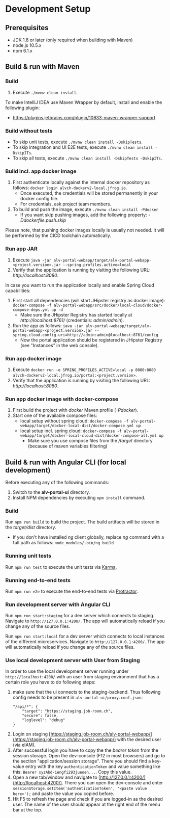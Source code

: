 # Development Setup

## Prerequisites

* JDK 1.8 or later (only required when building with Maven)
* node.js 10.5.x
* npm 6.1.x

## Build & run with Maven

### Build

1. Execute `./mvnw clean install`.

To make IntelliJ IDEA use Maven Wrapper by default, install and enable the following plugin:
* https://plugins.jetbrains.com/plugin/10633-maven-wrapper-support

### Build without tests

* To skip unit tests, execute `./mvnw clean install -DskipTests`.
* To skip integration and UI E2E tests, execute `./mvnw clean install -DskipITs`.
* To skip all tests, execute `./mvnw clean install -DskipTests -DskipITs`.

### Build incl. app docker image

1. First authenticate locally against the internal docker repository as follows: `docker login alvch-dockerv2-local.jfrog.io`.
    * Once executed, the credentials will be stored permanently in your docker config file.
    * For credentials, ask project team members.
1. To build and push the image, execute `./mvnw clean install -Pdocker`
    * If you want skip pushing images, add the following property: *-Ddockerfile.push.skip*

Please note, that pushing docker images locally is usually not needed. It will be performed by the CICD toolchain automatically.

### Run app JAR

1. Execute `java -jar alv-portal-webapp/target/alv-portal-webapp-<project.version>.jar --spring.profiles.active=local`
1. Verify that the application is running by visiting the following URL: _http://localhost:8080_.

In case you want to run the application locally and enable Spring Cloud capabilities:
1. First start all dependencies (will start JHipster registry as docker image): `docker-compose -f alv-portal-webapp/src/docker/local-cloud/docker-compose-deps.yml up -d`
    * Make sure the JHipster Registry has started locally at _http://localhost:8761/_ (credentials: _admin/admin_).
1. Run the app as follows: `java -jar alv-portal-webapp/target/alv-portal-webapp-<project.version>.jar --spring.cloud.config.uri=http://admin:admin@localhost:8761/config`
    * Now the portal application should be registered in JHipster Registry (see "Instances" in the web console).

### Run app docker image

1. Execute `docker run -e SPRING_PROFILES_ACTIVE=local -p 8080:8080 alvch-dockerv2-local.jfrog.io/portal:<project.version>`.   
1. Verify that the application is running by visiting the following URL: _http://localhost:8080_.

### Run app docker image with docker-compose

1. First build the project with _docker_ Maven profile (_-Pdocker_).
1. Start one of the available compose files:
    * local setup without spring cloud: `docker-compose -f alv-portal-webapp/target/docker-local-dist/docker-compose.yml up`
    * local setup incl. spring cloud: `docker-compose -f alv-portal-webapp/target/docker-local-cloud-dist/docker-compose-all.yml up`
         * Make sure you use compose files from the _/target_ directory (because of maven variables filtering)

## Build & run with Angular CLI (for local development) 

Before executing any of the following commands:
1. Switch to the **alv-portal-ui** directory.
1. Install NPM dependencies by executing `npm install` command.

### Build

Run `npm run build` to build the project. The build artifacts will be stored in the _target/dist_ directory.
* If you don't have installed _ng_ client globally, replace _ng_ command with a full path as follows: `node_modules/.bin/ng build`

### Running unit tests

Run `npm run test` to execute the unit tests via [Karma](https://karma-runner.github.io).

### Running end-to-end tests

Run `npm run e2e` to execute the end-to-end tests via [Protractor](http://www.protractortest.org/).

### Run development server with Angular CLI

Run `npm run start:staging` for a dev server which connects to staging. Navigate to `http://127.0.0.1:4200/`. The app will automatically reload if you change any of the source files.

Run `npm run start:local` for a dev server which connects to local instances of the different microservices. Navigate to `http://127.0.0.1:4200/`. The app will automatically reload if you change any of the source files.

### Use local development server with User from Staging
In order to use the local development server running under `http://localhost:4200/` with an user from staging environment that has a certain role you have to do following steps: 
1. make sure that the ui connects to the staging-backend. Thus following config needs to be present in `alv-portal-ui/proxy.conf.json`:  
    ```  
    "/api/*": {
        "target": "https://staging.job-room.ch",  
        "secure": false,  
        "loglevel": "debug"  
    }
    ```
1. Login on staging [https://staging.job-room.ch/alv-portal-webapp/](https://staging.job-room.ch/alv-portal-webapp/) with the desired user (via eIAM).
1. After successful login you have to copy the the _bearer token_ from the session storage. Open the dev-console (F12 in most browsers) and go to the section "application/session storage". There you should find a key-value entry with the key `authenticationToken` and value something like this: `Bearer xyzAbd-iengfi293jueoen...`. Copy this value.
1. Open a new tab/window and navigate to [http://127.0.0.1:4200/](http://localhost:4200/). There you can open the dev-console and enter `sessionStorage.setItem('authenticationToken', '<paste value here>');` and paste the value you copied before.
1. Hit F5 to refresh the page and check if you are logged-in as the desired user. The name of the user should appear at the right end of the menu bar at the top.

